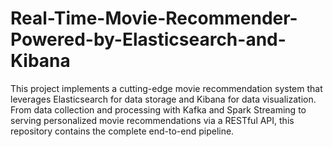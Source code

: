 # Real-Time-Movie-Recommender-Powered-by-Elasticsearch-and-Kibana
This project implements a cutting-edge movie recommendation system that leverages Elasticsearch for data storage and Kibana for data visualization. From data collection and processing with Kafka and Spark Streaming to serving personalized movie recommendations via a RESTful API, this repository contains the complete end-to-end pipeline. 
